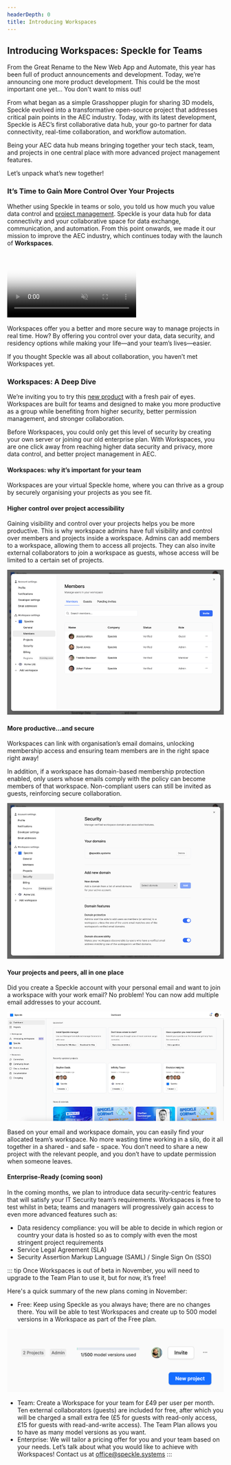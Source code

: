 ```yaml
---
headerDepth: 0
title: Introducing Workspaces
---
```


## Introducing Workspaces: Speckle for Teams

From the Great Rename to the New Web App and Automate, this year has been full of product announcements and development. Today, we’re announcing one more product development. This could be the most important one yet… You don't want to miss out!

From what began as a simple Grasshopper plugin for sharing 3D models, Speckle evolved into a transformative open-source project that addresses critical pain points in the AEC industry. Today, with its latest development, Speckle is AEC’s first collaborative data hub, your go-to partner for data connectivity, real-time collaboration, and workflow automation.

Being your AEC data hub means bringing together your tech stack, team, and projects in one central place with more advanced project management features.

Let’s unpack what’s new together!

### It’s Time to Gain More Control Over Your Projects

Whether using Speckle in teams or solo, you told us how much you value data control and [project management](https://speckle.systems/blog/speckle-project-management-made-easy/).  Speckle is your data hub for data connectivity and your collaborative space for data exchange, communication, and automation. From this point onwards, we made it our mission to improve the AEC industry, which continues today with the launch of **Workspaces**.

<video src="https://v1.speckle.systems/content/media/2024/09/Workpaces-light-dark.mp4" poster="https://img.spacergif.org/v1/4070x2036/0a/spacer.png"  loop="" autoplay="" muted="" playsinline="" preload="metadata" style="background: transparent url('https://v1.speckle.systems/content/images/2024/09/media-thumbnail-ember1466.jpg') 50% 50% / cover no-repeat;"></video>

Workspaces offer you a better and more secure way to manage projects in real time. How? By offering you control over your data, data security, and residency options while making your life—and your team’s lives—easier.

If you thought Speckle was all about collaboration, you haven’t met Workspaces yet.

### Workspaces: A Deep Dive

We’re inviting you to try this [new product](https://app.speckle.systems/) with a fresh pair of eyes. Workspaces are built for teams and designed to make you more productive as a group while benefiting from higher security, better permission management, and stronger collaboration.

Before Workspaces, you could only get this level of security by creating your own server or joining our old enterprise plan. With Workspaces, you are one click away from reaching higher data security and privacy, more data control, and better project management in AEC.

#### Workspaces: why it’s important for your team

Workspaces are your virtual Speckle home, where you can thrive as a group by securely organising your projects as you see fit.

#### Higher control over project accessibility

Gaining visibility and control over your projects helps you be more productive. This is why workspace admins have full visibility and control over members and projects inside a workspace. Admins can add members to a workspace, allowing them to access all projects. They can also invite external collaborators to join a workspace as guests, whose access will be limited to a certain set of projects.

![members](./members.png)

#### More productive…and secure

Workspaces can link with organisation’s email domains, unlocking membership access and ensuring team members are in the right space right away!

In addition, if a workspace has domain-based membership protection enabled, only users whose emails comply with the policy can become members of that workspace. Non-compliant users can still be invited as guests, reinforcing secure collaboration.

![security](./security.png)

#### Your projects and peers, all in one place

Did you create a Speckle account with your personal email and want to join a workspace with your work email? No problem! You can now add multiple email addresses to your account.

![dadhboard](./dashboard.png)

Based on your email and workspace domain, you can easily find your allocated team’s workspace. No more wasting time working in a silo, do it all together in a shared - and safe - space. You don’t need to share a new project with the relevant people, and you don’t have to update permission when someone leaves.

#### Enterprise-Ready (coming soon)

In the coming months, we plan to introduce data security-centric features that will satisfy your IT Security team’s requirements. Workspaces is free to test whilst in beta;  teams and managers will progressively gain access to even more advanced features such as:

- Data residency compliance: you will be able to decide in which region or country your data is hosted so as to comply with even the most stringent project requirements
- Service Legal Agreement (SLA)
- Security Assertion Markup Language (SAML) / Single Sign On (SSO)

::: tip
Once Workspaces is out of beta in November, you will need to upgrade to the Team Plan to use it, but for now, it’s free!

Here's a quick summary of the new plans coming in November:

- Free:  Keep using Speckle as you always have; there are no changes there. You will be able to test Workspaces and create up to 500 model versions in a Workspace as part of the Free plan.

![limits](./version-limits.png)

- Team: Create a Workspace for your team for £49 per user per month. Ten external collaborators (guests) are included for free, after which you will be charged a small extra fee (£5 for guests with read-only access, £15 for guests with read-and-write access). The Team Plan allows you to have as many model versions as you want.
- Enterprise: We will tailor a pricing offer for you and your team based on your needs. Let’s talk about what you would like to achieve with Workspaces! Contact us at <office@speckle.systems>
:::

